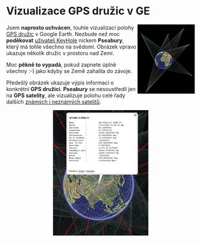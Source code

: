 <!--
title : Vizualizace GPS družic v GE
author : Roman Ožana <ozana@omdesign.cz>
date : 21.12.2006 23:34:56
tags : google, GPS
-->

# Vizualizace GPS družic v GE

[<img style="display: inline; float: right; width: 153px; height: 185px;" title="Vizualizace GPS družic v Google Earth" src="gps-in-ge1-small.jpg" alt="Vizualizace GPS družic v Google Earth" width="153" height="185" />][1]Jsem **naprosto uchvácen**, touhle vizualizací polohy [GPS družic][2] v Google Earth. Nezbude než moc **poděkovat** [uživateli KeyHole][3] nickem **Pseabury**, který má tohle všechno na svědomí. Obrázek vpravo ukazuje několik družic v prostoru nad Zemí.

Moc **pěkně to vypadá**, pokud zapnete úplně všechny :-) jako kdyby se Země zahalila do závoje.

Předešlý obrázek ukazuje výpis informací o konkrétní **GPS družici**. **Pseabury** se nesoustředil jen na **GPS satelity**, ale vizualizuje polohu celé řady dalších [známých i neznámých satelitů][4].

<p style="text-align: center">
  <a title="Ukázka detajlního výpisu informací o GPS družici" href="gps-in-ge2.jpg"><img class="aligncenter" title="Informace o jedné družici" src="gps-in-ge2-small.jpg" alt="Informace o jedné družici" width="255" height="335" /></a>
</p>

 [1]: gps-in-ge1.jpg "Vizualizace několika GPS družic nad Zemí"
 [2]: http://bbs.keyhole.com/ubb/download.php?Number=644309 "Odkaz na KMZ soubor - Vizualizace GPS satelitů v Google Earth"
 [3]: http://bbs.keyhole.com/ "Odkaz na komunitu KeyHole"
 [4]: http://bbs.keyhole.com/ubb/showthreaded.php/Cat/0/Number/718137/page/0/vc/1 "Odkaz na celé vlákno diskuze s celou řadou vizualizačních souborů"